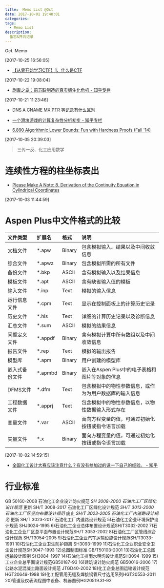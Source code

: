```yaml
---
title:  Memo List @Oct
date: 2017-10-01 19:40:01
categories:
tags:
  - Memo List
description:
  备忘&开坑记录
---
```

Oct. Memo 

<!--more-->


[2017-10-25 16:56:05]

- [【从零开始学习CTF】1、什么是CTF](https://zhuanlan.zhihu.com/p/30319968)


[2017-10-22 19:08:04]

- [剧毒之岛：前苏联制造的真实版生化危机 - 知乎专栏](https://zhuanlan.zhihu.com/p/30219197)


[2017-10-21 11:23:46]

- [DNS A CNAME MX PTR 等记录有什么区别](http://www.diantansuo.com/what-is-different-dns-record-types)


- [一个滑块游戏的计算复杂性分析初步 - 知乎专栏](https://zhuanlan.zhihu.com/p/29835678)
- [6.890 Algorithmic Lower Bounds: Fun with Hardness Proofs (Fall '14)](http://courses.csail.mit.edu/6.890/fall14/)


[2017-10-05 20:39:03]

> 三传一反、化工应用数学

# 连续性方程的柱坐标表出

- [Please Make A Note: 8. Derivation of the Continuity Equation in Cylindrical Coordinates](http://pleasemakeanote.blogspot.hk/2009/02/8-derivation-of-continuity-equation-in.html)

[2017-10-03 11:44:59]

# Aspen Plus中文件格式的比较

文件类型      |扩展名    |格式     |说明
:------------|:--------|:--------|:-------
文档文件	   | \*.apw	  |  Binary	|  包含模拟输入、结果以及中间收敛信息
综合文件	   | \*.apwz	|  Binary	| 包含模拟所需的所有文件
备份文件	   | \*.bkp	  |  ASCII	|含有模拟输入以及结果信息
模板文件	   | \*.apt	  |  ASCII	|含有缺省输入值的模板
输入文件	   | \*.inp	  |  Text	  |模拟的输入信息
运行信息文件 | \*.cpm	  |  Text	   |显示在控制面板上的计算历史记录
历史文件	   | \*.his	  |  Text	  |详细的计算历史记录以及诊断信息
汇总文件	   | \*.sum	  |  ASCII	|模拟的结果信息
问题定义文件 | \*.appdf	 | Binary	 |含有模拟计算中所有数组以及中间收敛信息
报告文件	   | \*.rep	  |  Text	  |模拟的输出报告
模型库	      | \*.apm	 |  Binary	|用户创建的模型库
嵌入式备份文件| \*.apmbd	|  Binary	|嵌入在Aspen Plus中的电子表格和图片等对象的信息
DFMS文件	   | \*.dfm	  |  Text	  |包含模拟中的物性参数信息，或作为为用户数据库的输入信息
工程数据文件	|  \*.apprj	| Text	 |包含模拟中的物性参数信息，以物性数据输入形式存在
变量文件	   | \*.var	   | ASCII	|面向方程变量的值，可通过初始化按钮或指令语言加载
矢量文件	   | \*.x	     | Binary	|面向方程变量的值，可通过初始化按钮或指令语言加载


[2017-10-02 14:59:15]

- [全国化工设计大赛应该注意什么？有没有参加过的说一下自己的经验。 - 知乎](https://www.zhihu.com/question/22052277/answer/21597506)

# 行业标准

GB 50160-2008 石油化工企业设计防火规范
_SH 3008-2000 石油化工厂区绿化设计规范_ 更新
SH/T 3008-2017 石油化工厂区绿化设计规范
_SH/T 3013-2000 石油化工厂区竖向布置设计规范_ 废止
_SH/T 3023-2005 石油化工厂内道路设计规范_ 更新
SH/T 3023-2017 石油化工厂内道路设计规范
5)石油化工企业环境保护设计规范 SHJ3024-1995
6)石油化工企业总体布置设计规范SH/T3032-2002
7)石油化工企业厂区总平面布置设计规范SH/T 3053-2002
8)石油化工厂区管线综合设计规范 SH/T3054-2005
9)石油化工企业汽车运输设施设计规范SH/T3033-1991
10)石油化工企业卫生防护距离 SH3093-1999
11)石油化工企业职业安全卫生设计规范SH3047-1993
12)总图制图标准 GB/T50103-2001
13)石油化工总图运输设计图例 SH3084-1997
14)石油化工排雨水明沟设计规范SH3094-1999
15)工业企业总平面设计规范GB50187-93
16)建筑设计防火规范 GB50016-2006
17)公路水泥混凝土路面设计规范 JTGD40-2002
18)化工企业总图运输设计规范HGT20649-1998
19)化工配管用无缝及焊接钢管尺寸选用系列HGT20553-2011
20)管道及仪表流程图中设备、机器图例HG20519.31-92




<div style="display: none;">
{% raw %}


{% blockquote [author[, source]] [link] [source_link_title] %}
content
{% endblockquote %}


{% codeblock [title] [lang:language] [url] [link text] %}
code snippet
{% endcodeblock %}

``` [language] [title] [url] [link text]
code snippet
```


{% img [class names] /path/to/image [width] [height] [title text [alt text]] %}

{% asset_img slug [title] %}


{% endraw %}
</div>
